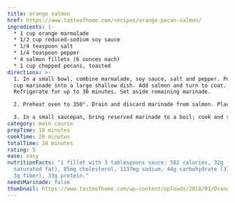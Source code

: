 ```yaml
---
title: orange salmon
href: https://www.tasteofhome.com/recipes/orange-pecan-salmon/
ingredients: |-
  * 1 cup orange marmalade
  * 1/2 cup reduced-sodium soy sauce
  * 1/4 teaspoon salt
  * 1/4 teaspoon pepper
  * 4 salmon fillets (6 ounces each)
  * 1 cup chopped pecans, toasted
directions: >-
  1. In a small bowl, combine marmalade, soy sauce, salt and pepper. Pour 2/3
  cup marinade into a large shallow dish. Add salmon and turn to coat.
  Refrigerate for up to 30 minutes. Set aside remaining marinade.

  2. Preheat oven to 350°. Drain and discard marinade from salmon. Place salmon in a greased 11x7-in. baking dish. Bake, uncovered, 20-25 minutes or until fish flakes easily with a fork.

  3. In a small saucepan, bring reserved marinade to a boil; cook and stir until slightly thickened. Stir in pecans; serve with salmon.
category: main course
prepTime: 10 minutes
cookTime: 20 minutes
totalTime: 30 minutes
rating: 5
ease: easy
nutritionFacts: "1 fillet with 3 tablespoons sauce: 582 calories, 32g fat (5g
  saturated fat), 85mg cholesterol, 1137mg sodium, 44g carbohydrate (37g sugars,
  3g fiber), 33g protein."
needsMarinade: false
thumbnail: https://www.tasteofhome.com/wp-content/uploads/2018/01/Orange-Pecan-Salmon_exps133704_TH1999637A03_29_7bC_RMS-2.jpg?fit=700,1024
---
```

